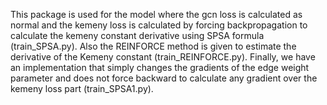 This package is used for the model where the gcn loss is calculated as normal and the kemeny loss is calculated by forcing backpropagation to calculate the kemeny constant derivative using SPSA formula (train_SPSA.py). Also the REINFORCE method is given to estimate the derivative of the Kemeny constant (train_REINFORCE.py). Finally, we have an implementation that simply changes the gradients of the edge weight parameter and does not force backward to calculate any gradient over the kemeny loss part (train_SPSA1.py).

